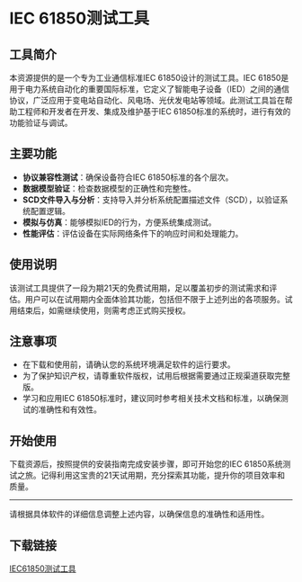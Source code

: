 # IEC 61850测试工具

## 工具简介
本资源提供的是一个专为工业通信标准IEC 61850设计的测试工具。IEC 61850是用于电力系统自动化的重要国际标准，它定义了智能电子设备（IED）之间的通信协议，广泛应用于变电站自动化、风电场、光伏发电站等领域。此测试工具旨在帮助工程师和开发者在开发、集成及维护基于IEC 61850标准的系统时，进行有效的功能验证与调试。

## 主要功能
- **协议兼容性测试**：确保设备符合IEC 61850标准的各个层次。
- **数据模型验证**：检查数据模型的正确性和完整性。
- **SCD文件导入与分析**：支持导入并分析系统配置描述文件（SCD），以验证系统配置逻辑。
- **模拟与仿真**：能够模拟IED的行为，方便系统集成测试。
- **性能评估**：评估设备在实际网络条件下的响应时间和处理能力。

## 使用说明
该测试工具提供了一段为期21天的免费试用期，足以覆盖初步的测试需求和评估。用户可以在试用期内全面体验其功能，包括但不限于上述列出的各项服务。试用结束后，如需继续使用，则需考虑正式购买授权。

## 注意事项
- 在下载和使用前，请确认您的系统环境满足软件的运行要求。
- 为了保护知识产权，请尊重软件版权，试用后根据需要通过正规渠道获取完整版。
- 学习和应用IEC 61850标准时，建议同时参考相关技术文档和标准，以确保测试的准确性和有效性。

## 开始使用
下载资源后，按照提供的安装指南完成安装步骤，即可开始您的IEC 61850系统测试之旅。记得利用这宝贵的21天试用期，充分探索其功能，提升你的项目效率和质量。

---

请根据具体软件的详细信息调整上述内容，以确保信息的准确性和适用性。

## 下载链接

[IEC61850测试工具](https://pan.quark.cn/s/80795f76ee12)